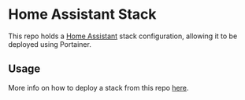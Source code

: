 # Home Assistant Stack

This repo holds a [Home Assistant](https://www.home-assistant.io/) stack configuration, allowing it to be deployed using Portainer.

## Usage

More info on how to deploy a stack from this repo [here](https://docs.portainer.io/user/docker/stacks/add#option-3-git-repository).
